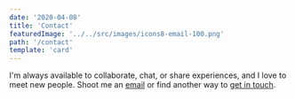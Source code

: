 ```yaml
---
date: '2020-04-08'
title: 'Contact'
featuredImage: '../../src/images/icons8-email-100.png'
path: '/contact'
template: 'card'
---
```


I'm always available to collaborate, chat, or share experiences, and I love to meet new people. Shoot me an [email][1] or find another way to [get in touch][2].

[1]: mailto:nicholas.gebhart@gmail.com
[2]: /contact
